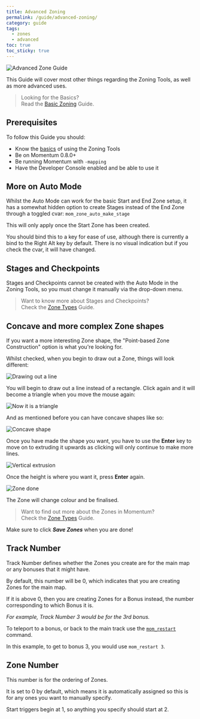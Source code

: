 ```yaml
---
title: Advanced Zoning
permalink: /guide/advanced-zoning/
category: guide
tags:
  - zones
  - advanced
toc: true
toc_sticky: true
---
```

<img src="/assets/images/guide_headers/guide_advanced_zoning.jpg" alt="Advanced Zone Guide" style="display: block; margin: auto;">

This Guide will cover most other things regarding the Zoning Tools, as well as more advanced uses.  

> Looking for the Basics?  
> Read the [Basic Zoning](/guide/basic-zoning/) Guide.  

## Prerequisites
To follow this Guide you should:
- Know the [basics](/guide/basic-zoning/) of using the Zoning Tools
- Be on Momentum 0.8.0+
- Be running Momentum with `-mapping`
- Have the Developer Console enabled and be able to use it

## More on Auto Mode
Whilst the Auto Mode can work for the basic Start and End Zone setup, it has a somewhat hidden option to create Stages instead of the End Zone through a toggled cvar: `mom_zone_auto_make_stage`  

This will only apply once the Start Zone has been created.  
<div class="note info">
    <p>
        You should bind this to a key for ease of use, although there is currently a bind to the Right Alt key by default. There is no visual indication but if you check the cvar, it will have changed.
    </p>
</div>

## Stages and Checkpoints
Stages and Checkpoints cannot be created with the Auto Mode in the Zoning Tools, so you must change it manually via the drop-down menu.  

> Want to know more about Stages and Checkpoints?  
> Check the [Zone Types](/guide/zone-types/) Guide.

## Concave and more complex Zone shapes
If you want a more interesting Zone shape, the "Point-based Zone Construction" option is what you're looking for.  

Whilst checked, when you begin to draw out a Zone, things will look different:  

<img src="/assets/images/zone_guide/adv_point_2.png" alt="Drawing out a line" style="display: block; margin: auto;">

You will begin to draw out a line instead of a rectangle. Click again and it will become a triangle when you move the mouse again:  

<img src="/assets/images/zone_guide/adv_point_3.png" alt="Now it is a triangle" style="display: block; margin: auto;">

And as mentioned before you can have concave shapes like so:  

<img src="/assets/images/zone_guide/adv_point_4.png" alt="Concave shape" style="display: block; margin: auto;">

Once you have made the shape you want, you have to use the **Enter** key to move on to extruding it upwards as clicking will only continue to make more lines.  

<img src="/assets/images/zone_guide/adv_point_5.jpg" alt="Vertical extrusion" style="display: block; margin: auto;">


Once the height is where you want it, press **Enter** again.  

<img src="/assets/images/zone_guide/adv_point_6.jpg" alt="Zone done" style="display: block; margin: auto;">

The Zone will change colour and be finalised.  

> Want to find out more about the Zones in Momentum?  
> Check the [Zone Types](/guide/zone-types/) Guide.

<div class="note info">
    <p>
        Make sure to click <b><em>Save Zones</em></b> when you are done!
    </p>
</div>

## Track Number
Track Number defines whether the Zones you create are for the main map or any bonuses that it might have.  

By default, this number will be 0, which indicates that you are creating Zones for the main map.  

If it is above 0, then you are creating Zones for a Bonus instead, the number corresponding to which Bonus it is.  

*For example, Track Number 3 would be for the 3rd bonus.*

To teleport to a bonus, or back to the main track use the [`mom_restart`](https://docs.momentum-mod.org/command/mom_restart/) command.  

In this example, to get to bonus 3, you would use `mom_restart 3`.

## Zone Number
This number is for the ordering of Zones.  

It is set to 0 by default, which means it is automatically assigned so this is for any ones you want to manually specify.  

Start triggers begin at 1, so anything you specify should start at 2.
